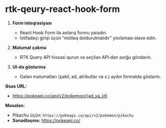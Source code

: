 # rtk-qeury-react-hook-form

1. **Form inteqrasiyası**  
   - React Hook Form ilə axtarış formu yaradın.  
   - İstifadəçi girişi üçün “mütləq doldurulmalıdır” yoxlaması əlavə edin.

2. **Məlumat çəkmə**  
   - RTK Query API hissəsi qurun və seçilən API‑dən sorğu göndərin.  

3. **UI‑də göstərmə**  
   - Gələn məlumatları (şəkil, ad, atributlar və s.) aydın formatda göstərin.
  
**Əsas URL:**
- https://pokeapi.co/api/v2/pokemon/{ad_ya_id}

**Məsələn:**  
- Pikachu üçün: `https://pokeapi.co/api/v2/pokemon/pikachu`  
- **Sənədləşmə:** https://pokeapi.co/
